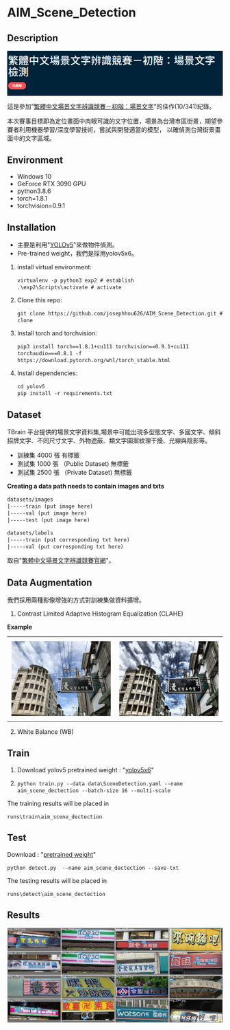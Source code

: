 # AIM_Scene_Detection


## Description
<img src="./figures/cover.png" width = "600"  div align=center />

這是參加"[繁體中文場景文字辨識競賽－初階：場景文字](https://tbrain.trendmicro.com.tw/Competitions/Details/13)"的佳作(10/341)紀錄。

本次賽事目標即為定位畫面中肉眼可識的文字位置，場景為台灣市區街景，期望參賽者利用機器學習/深度學習技術，嘗試與開發適當的模型，
以確偵測台灣街景畫面中的文字區域。


## Environment

- Windows 10 
- GeForce RTX 3090 GPU
- python3.8.6
- torch=1.8.1
- torchvision=0.9.1 



## Installation
- 主要是利用"[YOLOv5](https://github.com/ultralytics/yolov5)"來做物件偵測。
- Pre-trained weight，我們是採用yolov5x6。


1. install virtual environment:
	```shell
	virtualenv -p python3 exp2 # establish
	.\exp2\Scripts\activate # activate 
	```

2. Clone this repo:
	```shell
	git clone https://github.com/josephhou626/AIM_Scene_Detection.git # clone
	```

3. Install torch and torchvision:
	```shell
	pip3 install torch==1.8.1+cu111 torchvision==0.9.1+cu111 torchaudio===0.8.1 -f https://download.pytorch.org/whl/torch_stable.html
	```

4. Install dependencies:

   ```shell
   cd yolov5
   pip install -r requirements.txt
   ```

## Dataset
TBrain 平台提供的場景文字資料集,場景中可能出現多型態文字、多國文字、傾斜招牌文字、不同尺寸文字、外物遮蔽、類文字圖案紋理干擾、光線與陰影等。
- 訓練集 4000 張 有標籤
- 測試集 1000 張 （Public Dataset) 無標籤
- 測試集 2500 張 （Private Dataset) 無標籤

**Creating a data path needs to contain images and txts**
   ```
   datasets/images
   |-----train (put image here)
   |-----val (put image here)
   |-----test (put image here)
   ```

   ```
   datasets/labels
   |-----train (put corresponding txt here)
   |-----val (put corresponding txt here)
   ```


取自"[繁體中文場景文字辨識競賽官網](https://tbrain.trendmicro.com.tw/Competitions/Details/13)"。

## Data Augmentation

我們採用兩種影像增強的方式對訓練集做資料擴增。
1. Contrast Limited Adaptive Histogram Equalization (CLAHE)


**Example**

<div id="image-table">
    <table>
	    <tr>
    	    <td style="padding:10px">
        	    <img src="./figures/img_1.jpg" width="300"/>
      	    </td>
            <td style="padding:10px">
            	<img src="./figures/img_4001.png" width="300"/>
            </td>
        </tr>
    </table>
</div>



2. White Balance (WB)




## Train
1. Download yolov5 pretrained weight : "[yolov5x6](https://github.com/ultralytics/yolov5/releases)"


2. 
	```
	python train.py --data data\SceneDetection.yaml --name aim_scene_dectection --batch-size 16 --multi-scale

	```

The training results will be placed in 

```shell
runs\train\aim_scene_dectection
```


## Test
 
Download : "[pretrained weight]()"

```
python detect.py  --name aim_scene_dectection --save-txt
```

The testing results will be placed in 

```shell
runs\detect\aim_scene_dectection
```


## Results


<img src="./figures/vis_results.jpg" width = "1000" div align=center />



